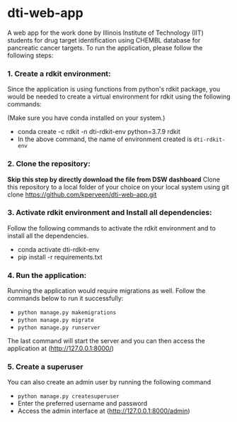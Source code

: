 # dti-web-app

A web app for the work done by Illinois Institute of Technology (IIT) students for drug target identification using CHEMBL database for 
pancreatic cancer targets. To run the application, please follow the following steps:

### 1. Create a rdkit environment:

Since the application is using functions from python's rdkit package, you would be needed
to create a virtual environment for rdkit using the following commands:

(Make sure you have conda installed on your system.)
* conda create -c rdkit -n dti-rdkit-env python=3.7.9 rdkit
* In the above command, the name of environment created is `dti-rdkit-env`

### 2. Clone the repository:
 **Skip this step by directly download the file from DSW dashboard**
Clone this repository to a local folder of your choice on your local system using git clone https://github.com/kperveen/dti-web-app.git


### 3. Activate rdkit environment and Install all dependencies:

Follow the following commands to activate the rdkit environment and to install all the dependencies.

* conda activate dti-rdkit-env
* pip install -r requirements.txt

### 4. Run the application:

Running the application would require migrations as well. Follow the commands below to run it successfully:

* `python manage.py makemigrations`
* `python manage.py migrate`
* `python manage.py runserver`

The last command will start the server and you can then access the application at (http://127.0.0.1:8000/)

### 5. Create a superuser

You can also create an admin user by running the following command

*  `python manage.py createsuperuser`
* Enter the preferred username and password
* Access the admin interface at (http://127.0.0.1:8000/admin)

